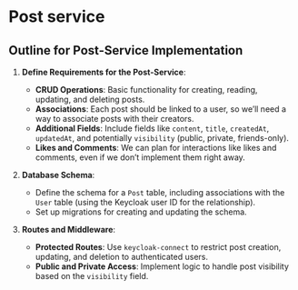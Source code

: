 # Post service

## Outline for Post-Service Implementation

1. **Define Requirements for the Post-Service**:
   - **CRUD Operations**: Basic functionality for creating, reading, updating, and deleting posts.
   - **Associations**: Each post should be linked to a user, so we’ll need a way to associate posts with their creators.
   - **Additional Fields**: Include fields like `content`, `title`, `createdAt`, `updatedAt`, and potentially `visibility` (public, private, friends-only).
   - **Likes and Comments**: We can plan for interactions like likes and comments, even if we don’t implement them right away.

2. **Database Schema**:
   - Define the schema for a `Post` table, including associations with the `User` table (using the Keycloak user ID for the relationship).
   - Set up migrations for creating and updating the schema.

3. **Routes and Middleware**:
   - **Protected Routes**: Use `keycloak-connect` to restrict post creation, updating, and deletion to authenticated users.
   - **Public and Private Access**: Implement logic to handle post visibility based on the `visibility` field.
